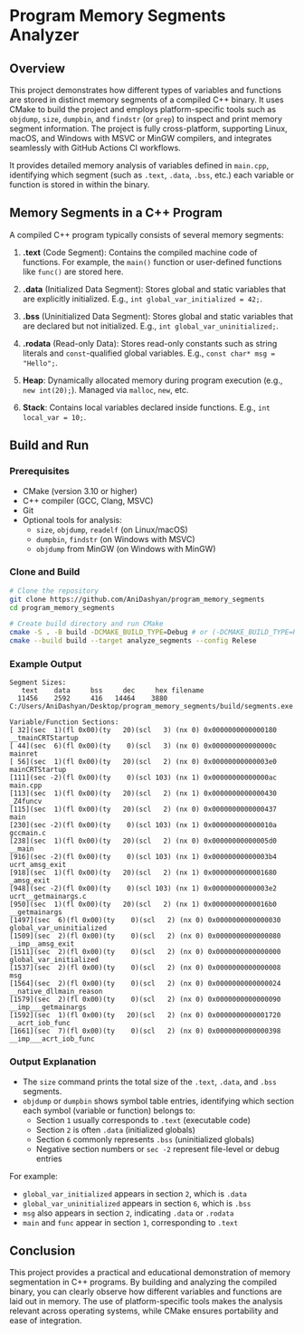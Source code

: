 # Program Memory Segments Analyzer

## Overview

This project demonstrates how different types of variables and functions are stored in distinct memory segments of a compiled C++ binary. It uses CMake to build the project and employs platform-specific tools such as `objdump`, `size`, `dumpbin`, and `findstr` (or `grep`) to inspect and print memory segment information. The project is fully cross-platform, supporting Linux, macOS, and Windows with MSVC or MinGW compilers, and integrates seamlessly with GitHub Actions CI workflows.

It provides detailed memory analysis of variables defined in `main.cpp`, identifying which segment (such as `.text`, `.data`, `.bss`, etc.) each variable or function is stored in within the binary.

## Memory Segments in a C++ Program

A compiled C++ program typically consists of several memory segments:

1. **.text** (Code Segment): Contains the compiled machine code of functions. For example, the `main()` function or user-defined functions like `func()` are stored here.

2. **.data** (Initialized Data Segment): Stores global and static variables that are explicitly initialized. E.g., `int global_var_initialized = 42;`.

3. **.bss** (Uninitialized Data Segment): Stores global and static variables that are declared but not initialized. E.g., `int global_var_uninitialized;`.

4. **.rodata** (Read-only Data): Stores read-only constants such as string literals and `const`-qualified global variables. E.g., `const char* msg = "Hello";`.

5. **Heap**: Dynamically allocated memory during program execution (e.g., `new int(20);`). Managed via `malloc`, `new`, etc.

6. **Stack**: Contains local variables declared inside functions. E.g., `int local_var = 10;`.

## Build and Run

### Prerequisites

- CMake (version 3.10 or higher)
- C++ compiler (GCC, Clang, MSVC)
- Git
- Optional tools for analysis:
  - `size`, `objdump`, `readelf` (on Linux/macOS)
  - `dumpbin`, `findstr` (on Windows with MSVC)
  - `objdump` from MinGW (on Windows with MinGW)

### Clone and Build

```bash
# Clone the repository
git clone https://github.com/AniDashyan/program_memory_segments
cd program_memory_segments

# Create build directory and run CMake
cmake -S . -B build -DCMAKE_BUILD_TYPE=Debug # or (-DCMAKE_BUILD_TYPE=Release)
cmake --build build --target analyze_segments --config Relese
```

### Example Output

```
Segment Sizes:
   text    data     bss     dec     hex filename
  11456    2592     416   14464    3880 C:/Users/AniDashyan/Desktop/program_memory_segments/build/segments.exe

Variable/Function Sections:
[ 32](sec  1)(fl 0x00)(ty   20)(scl   3) (nx 0) 0x0000000000000180 __tmainCRTStartup
[ 44](sec  6)(fl 0x00)(ty    0)(scl   3) (nx 0) 0x000000000000000c mainret
[ 56](sec  1)(fl 0x00)(ty   20)(scl   2) (nx 0) 0x00000000000003e0 mainCRTStartup
[111](sec -2)(fl 0x00)(ty    0)(scl 103) (nx 1) 0x00000000000000ac main.cpp
[113](sec  1)(fl 0x00)(ty   20)(scl   2) (nx 1) 0x0000000000000430 _Z4funcv
[115](sec  1)(fl 0x00)(ty   20)(scl   2) (nx 0) 0x0000000000000437 main
[230](sec -2)(fl 0x00)(ty    0)(scl 103) (nx 1) 0x000000000000010a gccmain.c
[238](sec  1)(fl 0x00)(ty   20)(scl   2) (nx 0) 0x00000000000005d0 __main
[916](sec -2)(fl 0x00)(ty    0)(scl 103) (nx 1) 0x00000000000003b4 ucrt_amsg_exit
[918](sec  1)(fl 0x00)(ty   20)(scl   2) (nx 1) 0x0000000000001680 _amsg_exit
[948](sec -2)(fl 0x00)(ty    0)(scl 103) (nx 1) 0x00000000000003e2 ucrt__getmainargs.c
[950](sec  1)(fl 0x00)(ty   20)(scl   2) (nx 1) 0x00000000000016b0 __getmainargs
[1497](sec  6)(fl 0x00)(ty    0)(scl   2) (nx 0) 0x0000000000000030 global_var_uninitialized
[1509](sec  2)(fl 0x00)(ty    0)(scl   2) (nx 0) 0x0000000000000080 __imp__amsg_exit
[1511](sec  2)(fl 0x00)(ty    0)(scl   2) (nx 0) 0x0000000000000000 global_var_initialized
[1537](sec  2)(fl 0x00)(ty    0)(scl   2) (nx 0) 0x0000000000000008 msg
[1564](sec  2)(fl 0x00)(ty    0)(scl   2) (nx 0) 0x0000000000000024 __native_dllmain_reason
[1579](sec  2)(fl 0x00)(ty    0)(scl   2) (nx 0) 0x0000000000000090 __imp___getmainargs
[1592](sec  1)(fl 0x00)(ty   20)(scl   2) (nx 0) 0x0000000000001720 __acrt_iob_func
[1661](sec  7)(fl 0x00)(ty    0)(scl   2) (nx 0) 0x0000000000000398 __imp___acrt_iob_func
```

### Output Explanation

- The `size` command prints the total size of the `.text`, `.data`, and `.bss` segments.
- `objdump` or `dumpbin` shows symbol table entries, identifying which section each symbol (variable or function) belongs to:
  - Section `1` usually corresponds to `.text` (executable code)
  - Section `2` is often `.data` (initialized globals)
  - Section `6` commonly represents `.bss` (uninitialized globals)
  - Negative section numbers or `sec -2` represent file-level or debug entries

For example:
- `global_var_initialized` appears in section `2`, which is `.data`
- `global_var_uninitialized` appears in section `6`, which is `.bss`
- `msg` also appears in section `2`, indicating `.data` or `.rodata`
- `main` and `func` appear in section `1`, corresponding to `.text`

## Conclusion

This project provides a practical and educational demonstration of memory segmentation in C++ programs. By building and analyzing the compiled binary, you can clearly observe how different variables and functions are laid out in memory. The use of platform-specific tools makes the analysis relevant across operating systems, while CMake ensures portability and ease of integration.

